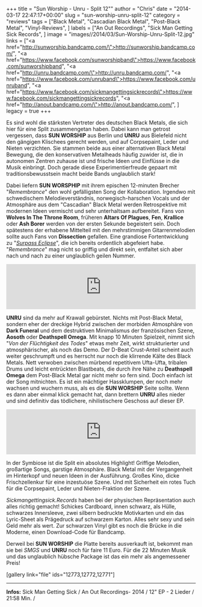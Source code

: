 +++
title = "Sun Worship - Unru - Split 12\""
author = "Chris"
date = "2014-03-17 22:47:17+00:00"
slug = "sun-worship-unru-split-12"
category = "reviews"
tags = ["Black Metal", "Cascadian Black Metal", "Post-Black Metal", "Vinyl-Reviews", ]
labels = ["An Out Recordings", "Sick Man Getting Sick Records", ]
image = "images//2014/03/Sun-Worship-Unru-Split-12.jpg"
links = ["<a href=\"http://sunworship.bandcamp.com/\">http://sunworship.bandcamp.com/</a>", "<a href=\"https://www.facebook.com/sunworshipband\">https://www.facebook.com/sunworshipband</a>", "<a href=\"http://unru.bandcamp.com/\">http://unru.bandcamp.com/</a>", "<a href=\"https://www.facebook.com/unruband\">https://www.facebook.com/unruband</a>", "<a href=\"https://www.facebook.com/sickmangettingsickrecords\">https://www.facebook.com/sickmangettingsickrecords</a>", "<a href=\"http://anout.bandcamp.com/\">http://anout.bandcamp.com/</a>", ]
legacy = true
+++

Es sind wohl die stärksten Vertreter des deutschen Black Metals, die sich hier für eine Split zusammengetan haben. Dabei kann man getrost vergessen, dass **SUN WORSHIP** aus Berlin und **UNRU** aus Bielefeld nicht den gängigen Klischees gerecht werden, und auf Corpsepaint, Leder und Nieten verzichten. Sie stammen beide aus einer alternativen Black Metal Bewegung, die den konservativen Metalheads häufig zuwider ist, die in autonomen Zentren zuhause ist und frische Ideen und Einflüsse in die Musik einbringt. Doch gerade diese Experimentierfreude gepaart mit traditionsbewusstsein macht beide Bands unglaublich stark!

Dabei liefern **SUN WORSPHIP** mit ihrem epischen 12-minuten Brecher "_Remembrance_" den wohl gefälligsten Song der Kollaboration. Irgendwo mit schwedischem Melodieverständnis, norwegisch-harschen Vocals und der Atmosphäre aus dem "Cascadian" Black Metal werden Retrospektive mit modernen Ideen vermischt und sehr unterhaltsam aufbereitet. Fans von **Wolves In The Throne Room**, früheren **Altars Of Plagues**, **Fen**, **Krallice** oder **Ash Borer** werden von der ersten Sekunde begeistert sein. Doch spätestens der erhabene Mittelteil mit den mehrstimmigen Gitarrenmelodien sollte auch Fans von **Dissection** gefallen. Eine grandiose Fortentwicklung zu "<a href="http://necroslaughter.de/2013/12/sun-worship-surpass-eclipse/" title="Sun Worship – Surpass Eclipse">_Surpass Eclipse_</a>", die ich bereits ordentlich abgefeiert habe. "_Remembrance_" mag nicht so griffig und direkt sein, entfaltet sich aber nach und nach zu einer unglaublich geilen Nummer.

<iframe seamless="" src="http://bandcamp.com/EmbeddedPlayer/album=3639251648/size=large/bgcol=333333/linkcol=ffffff/tracklist=false/artwork=small/transparent=true/" style="border: 0; width: 100%; height: 120px;"><a href="http://sunworship.bandcamp.com/album/split-w-unru">Split w/ Unru by Sun Worship</a></iframe>

**UNRU** sind da mehr auf Krawall gebürstet. Nichts mit Post-Black Metal, sondern eher der dreckige Hybrid zwischen der morbiden Atmosphäre von **Dark Funeral** und dem destruktiven Minimalismus der französischen Szene, **Aosoth** oder **Deathspell Omega**. Mit knapp 10 Minuten Spielzeit, nimmt sich "_Von der Flüchtigkeit des Todes_" etwas mehr Zeit, wirkt strukturierter und atmosphärischer, als noch das Demo. Der D-Beat Crust-Anteil scheint auch weiter geschrumpft und es herrscht nur noch die klirrende Kälte des Black Metals. Nett verwoben zwischen mürbend repetitivem Ufta-Ufta, tribalen Drums und leicht entrückten Blastbeats, die durch ihre Nähe zu **Deathspell Omega** dem Post-Black Metal gar nicht mehr so fern sind.
Doch einfach ist der Song mitnichten. Es ist ein mächtiger Hassklumpen, der noch mehr wachsen und wuchern muss, als es die **SUN WORSHIP** Seite sollte. Wenn es dann aber einmal klick gemacht hat, dann brettern **UNRU** alles nieder und sind definitiv das tödlichere, nihilistischere Geschoss auf dieser EP.

<iframe seamless="" src="http://bandcamp.com/EmbeddedPlayer/album=3504055997/size=large/bgcol=333333/linkcol=ffffff/tracklist=false/artwork=small/transparent=true/" style="border: 0; width: 100%; height: 120px;"><a href="http://unru.bandcamp.com/album/split-w-sun-worship">Split w/ Sun Worship by UNRU</a></iframe>

In der Symbiose ist die Split ein absolutes Highlight! Griffige Melodien, großartige Songs, garstige Atmosphäre. Black Metal mit der Vergangenheit im Hinterkopf und neuen Ideen in der Ausführung. Großes Kino, dicke Frischzellenkur für eine inzestuöse Szene. Und mit Sicherheit ein rotes Tuch für die Corpsepaint, Leder und Nieten-Fraktion der Szene.

_Sickmangettingsick.Records_ haben bei der physischen Repräsentation auch alles richtig gemacht! Schickes Cardboard, innen schwarz, als Hülle, schwarzes Innersleeve, zwei silbern bedruckte Motivkarten und ein das Lyric-Sheet als Prägedruck auf schwarzem Karton. Alles sehr sexy und sein Geld mehr als wert. Zur schwarzen Vinyl gibt es noch die Brücke in die Moderne, einen Download-Code für Bandcamp.

Derweil bei **SUN WORSHIP** die Platte bereits ausverkauft ist,  bekommt man sie bei _SMGS_ und **UNRU** noch für faire 11 Euro. Für die 22 Minuten Musik und das unglaublich hübsche Package ist das ein mehr als angemessener Preis!

[gallery link="file" ids="12773,12772,12771"]



---
**Infos:**
Sick Man Getting Sick / An Out Recordings- 2014 / 
12" EP - 2 Lieder / 21:58 Min. / 
